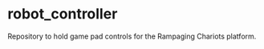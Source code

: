 robot_controller
================

Repository to hold game pad controls for the Rampaging Chariots platform.
